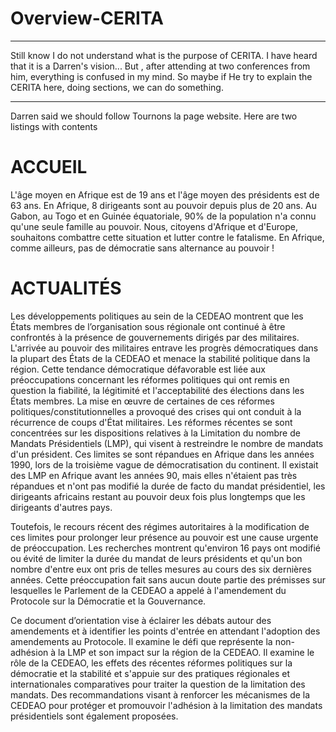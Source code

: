# Overview-CERITA

*****************************************************************************
Still know I do not understand what is the purpose of CERITA.
I have heard that it is a Darren's vision... But , after attending at two 
conferences from him, everything is confused in my mind. So maybe if He try to explain 
the  CERITA here, doing sections, we can do something.
****************************************************************************

Darren said we should follow Tournons la page website. Here are two listings with contents

# ACCUEIL

L'âge moyen en Afrique est de 19 ans et l'âge moyen des présidents est de 63 ans. En Afrique, 8 dirigeants sont au pouvoir depuis plus de 20 ans. Au Gabon, au Togo et en Guinée équatoriale, 90% de la population n'a connu qu'une seule famille au pouvoir. Nous, citoyens d'Afrique et d'Europe, souhaitons combattre cette situation et lutter contre le fatalisme. En Afrique, comme ailleurs, pas de démocratie sans alternance au pouvoir !

# ACTUALITÉS

Les développements politiques au sein de la CEDEAO montrent que les États membres de l’organisation sous régionale ont continué à être confrontés à la présence de gouvernements dirigés par des militaires. L'arrivée au pouvoir des militaires entrave les progrès démocratiques dans la plupart des États de la CEDEAO et menace la stabilité politique dans la région. Cette tendance démocratique défavorable est liée aux préoccupations concernant les réformes politiques qui ont remis en question la fiabilité, la légitimité et l'acceptabilité des élections dans les États membres. La mise en œuvre de certaines de ces réformes politiques/constitutionnelles a provoqué des crises qui ont conduit à la récurrence de coups d'État militaires. Les réformes récentes se sont concentrées sur les dispositions relatives à la Limitation du nombre de Mandats Présidentiels (LMP), qui visent à restreindre le nombre de mandats d'un président. Ces limites se sont répandues en Afrique dans les années 1990, lors de la troisième vague de démocratisation du continent. Il existait des LMP en Afrique avant les années 90, mais elles n'étaient pas très répandues et n'ont pas modifié la durée de facto du mandat présidentiel, les dirigeants africains restant au pouvoir deux fois plus longtemps que les dirigeants d'autres pays.

Toutefois, le recours récent des régimes autoritaires à la modification de ces limites pour prolonger leur présence au pouvoir est une cause urgente de préoccupation. Les recherches montrent qu'environ 16 pays ont modifié ou évité de limiter la durée du mandat de leurs présidents et qu'un bon nombre d'entre eux ont pris de telles mesures au cours des six dernières années.  Cette préoccupation fait sans aucun doute partie des prémisses sur lesquelles le Parlement de la CEDEAO a appelé à l'amendement du Protocole sur la Démocratie et la Gouvernance.

Ce document d’orientation vise à éclairer les débats autour des amendements et à identifier les points d'entrée en attendant l'adoption des amendements au Protocole. Il examine le défi que représente la non-adhésion à la LMP et son impact sur la région de la CEDEAO. Il examine le rôle de la CEDEAO, les effets des récentes réformes politiques sur la démocratie et la stabilité et s'appuie sur des pratiques régionales et internationales comparatives pour traiter la question de la limitation des mandats. Des recommandations visant à renforcer les mécanismes de la CEDEAO pour protéger et promouvoir l'adhésion à la limitation des mandats présidentiels sont également proposées.
